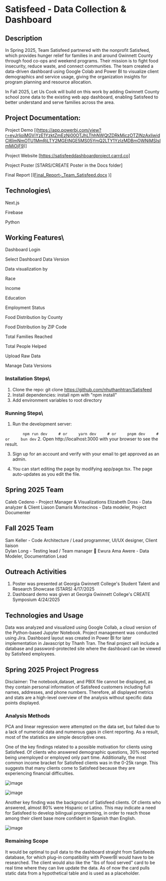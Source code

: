 # Satisfeed - Data Collection & Dashboard

## Description  
In Spring 2025, Team Satisfeed partnered with the nonprofit Satisfeed, which provides hunger relief for families in and around Gwinnett County through food co-ops and weekend programs. Their mission is to fight food insecurity, reduce waste, and connect communities. The team created a data-driven dashboard using Google Colab and Power BI to visualize client demographics and service usage, giving the organization insights for program planning and resource allocation.



In Fall 2025, Let Us Cook will build on this work by adding Gwinnett County school zone data to the existing web app dashboard, enabling Satisfeed to better understand and serve families across the area.

## Project Documentation:
Project Demo [(https://app.powerbi.com/view?r=eyJrIjoiMGViYzE1YzktZmEzNi00OTJhLThhNWQtZDRkMjczOTZlNzAxIiwidCI6ImNmOTU1MmRiLTY2MGEtNGE5MS05YmQ2LTY1YzIzMDBmOWNiMSIsImMiOjF9)]

Project Website [https://satisfeeddashboardproject.carrd.co] 

Project Poster [STARS/CREATE Poster in the Docs folder] 

Final Report [([Final_Report-_Team_Satisfeed.docx](https://github.com/user-attachments/files/20028096/Final_Report-_Team_Satisfeed.docx)
)]

## **Technologies**\



Next.js

Firebase

Python



## **Working Features**\



Dashboard Login

Select Dashboard Data Version

Data visualization by

Race

Income

Education

Employment Status

Food Distribution by County

Food Distribution by ZIP Code

Total Families Reached

Total People Helped

Upload Raw Data

Manage Data Versions



### **Installation Steps**\

1. Clone the repo: git clone https://github.com/nhuthanhtran/Satisfeed
2. Install dependencies: install npm with "npm install"
3. Add environment variables to root directory


### **Running Steps**\
1. Run the development server:
   
    ```
    npm run dev
    # or
    yarn dev
    # or
    pnpm dev
    # or
    bun dev
    ```
2. Open http://localhost:3000 with your browser to see the result.

3. Sign up for an account and verify with your email to get approved as an admin.

4. You can start editing the page by modifying app/page.tsx. The page auto-updates as you edit the file.

## Spring 2025 Team
Caleb Cedeno - Project Manager & Visualizations 
Elizabeth Doss - Data analyzer & Client Liason 
Damaris Montecinos - Data modeler, Project Documenter

## Fall 2025 Team
Sam Keller - Code Architecture / Lead programmer, UI/UX designer, Client liaison <br>
Dylan Long - Testing lead / Team manager 🦉
Ewura Ama Awere - Data Modeler, Documentation Lead 

## Outreach Activities

1. Poster was presented at Georgia Gwinnett College's Student Talent and Research Showcase (STARS) 4/17/2025
2. Dashboard demo was given at Georgia Gwinnett College's CREATE Symposium 4/24/2025

## Technologies and Usage

Data was analyzed and visualized using Google Collab, a cloud version of the Python-based Jupyter Notebook. Project management was conducted using Jira. Dashboard
layout was created in Power BI for later implementation in Javascript by Thanh Tran. The final project will include a database and password-protected site where the 
dashboard can be viewed by Satisfeed employees.

## Spring 2025 Project Progress

Disclaimer: The notebook,dataset, and PBIX file cannot be displayed, as they contain personal information of Satisfeed customers including full names, addresses, and phone numbers. Therefore, all displayed metrics and stats are a high-level overview of the analysis without specific data points displayed.

### Analysis Methods
PCA and linear regression were attempted on the data set, but failed due to a lack of numerical data and numerous gaps in client reporting. As a result, most of the 
statistics are simple descriptive ones.

One of the key findings related to a possible motivation for clients using Satisfeed. Of clients who answered demographic questions, 30% reported being unemployed or 
employed only part time. Additionally, the most common income bracket for Satisfeed clients was in the 0-25k range. This suggests that many clients come to Satisfeed 
because they are experiencing financial difficulties.

![image](https://github.com/user-attachments/assets/e4c9e069-d946-4a56-89da-ae47d1f9da80)

![image](https://github.com/user-attachments/assets/08eda490-98dd-49db-bcc2-87bc438ee648)

Another key finding was the background of Satisfeed clients. Of clients who answered, almost 80% were Hispanic or Latino. This may indicate a need for Satisfeed to 
develop bilingual programming, in order to reach those among their client base more confident in Spanish than English.

![image](https://github.com/user-attachments/assets/91d3c0d2-ee81-4221-aaa0-cd337eb5fbde)


### Remaining Scope
It would be optimal to pull data to the dashboard straight from Satisfeeds database, for which plug-in compatibility with PowerBI would have to be researched. The 
client would also like the "lbs of food served" card to be real time where they can live update the data. As of now the card pulls static data from a hypothetical table 
and is used as a placeholder.



